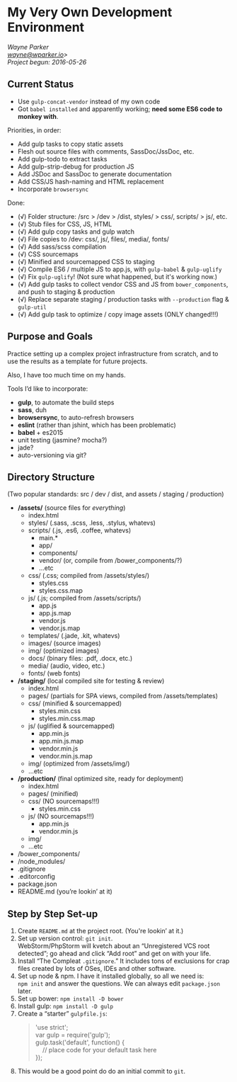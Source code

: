My Very Own Development Environment
===

*Wayne Parker*  
*wayne@wparker.io>*  
*Project begun: 2016-05-26*

Current Status
---

* Use `gulp-concat-vendor` instead of my own code
* Got `babel installed` and apparently working; **need some ES6 code to monkey with**.

Priorities, in order:

* Add gulp tasks to copy static assets
* Flesh out source files with comments, SassDoc/JssDoc, etc.
* Add gulp-todo to extract tasks
* Add gulp-strip-debug for production JS
* Add JSDoc and SassDoc to generate documentation
* Add CSS/JS hash-naming and HTML replacement
* Incorporate `browsersync`

Done:

* (√) Folder structure: /src > /dev > /dist, styles/ > css/, scripts/ > js/, etc.
* (√) Stub files for CSS, JS, HTML
* (√) Add gulp copy tasks and gulp watch
* (√) File copies to /dev: css/, js/, files/, media/, fonts/
* (√) Add sass/scss compilation
* (√) CSS sourcemaps
* (√) Minified and sourcemapped CSS to staging
* (√) Compile ES6 / multiple JS to app.js, with `gulp-babel` & `gulp-uglify`
* (√) Fix `gulp-uglify`! (Not sure what happened, but it's working now.)
* (√) Add gulp tasks to collect vendor CSS and JS from `bower_components`, and push to staging & production
* (√) Replace separate staging / production tasks with `--production` flag & `gulp-util`
* (√) Add gulp task to optimize / copy image assets (ONLY changed!!!)



Purpose and Goals
---

Practice setting up a complex project infrastructure from scratch, and to use the results as a template for future projects.

Also, I have too much time on my hands.

Tools I’d like to incorporate:

* **gulp**, to automate the build steps
* **sass**, duh
* **browsersync**, to auto-refresh browsers
* **eslint** (rather than jshint, which has been problematic)
* **babel** + es2015
* unit testing (jasmine? mocha?)
* jade?
* auto-versioning via git?


Directory Structure
---

(Two popular standards: src / dev / dist, and assets / staging / production)
- **/assets/**		(source files for *everything*)  
	- index.html
	- styles/ 	(.sass, .scss, .less, .stylus, whatevs)
	- scripts/	(.js, .es6, .coffee, whatevs)
		- main.*	
		- app/
		- components/
		- vendor/	(or, compile from /bower_components/?)
		- …etc
	- css/			(.css; compiled from /assets/styles/)
		- styles.css
		- styles.css.map
	- js/			(.js; compiled from /assets/scripts/)
		- app.js
		- app.js.map
		- vendor.js
		- vendor.js.map
	- templates/	(.jade, .kit, whatevs)
	- images/		(source images)
	- img/			(optimized images)
	- docs/		(binary files: .pdf, .docx, etc.)
	- media/		(audio, video, etc.)
	- fonts/		(web fonts)
- **/staging/**		(local compiled site for testing & review)
	- index.html
	- pages/		(partials for SPA views, compiled from /assets/templates)
	- css/			(minified & sourcemapped)
		- styles.min.css
		- styles.min.css.map
	- js/			(uglified & sourcemapped)
		- app.min.js
		- app.min.js.map
		- vendor.min.js
		- vendor.min.js.map
	- img/			(optimized from /assets/img/)
	- …etc
- **/production/**	(final optimized site, ready for deployment)
	- index.html
	- pages/		(minified)
	- css/			(NO sourcemaps!!!)
		- styles.min.css
	- js/			(NO sourcemaps!!!)
		- app.min.js
		- vendor.min.js
	- img/
	- …etc
- /bower_components/
- /node_modules/
- .gitignore
- .editorconfig
- package.json
- README.md (you’re lookin’ at it)


Step by Step Set-up
---

1. Create `README.md` at the project root. (You're lookin’ at it.)
1. Set up version control: `git init`.  
   WebStorm/PhpStorm will kvetch about an “Unregistered VCS root detected”; go ahead and click “Add root” and get on with your life.
1. Install “The Compleat `.gitignore`.”  It includes tons of exclusions for crap files created by lots of OSes, IDEs and other software.
1. Set up node & npm. I have it installed globally, so all we need is:  
   `npm init` and answer the questions. We can always edit `package.json` later.
1. Set up bower: `npm install -D bower`   
1. Install gulp: `npm install -D gulp`
1. Create a “starter” `gulpfile.js`:  
	> 'use strict';  
	> var gulp = require('gulp');  
	> gulp.task('default', function() {  
	>     // place code for your default task here  
	> });
1. This would be a good point do do an initial commit to `git`.
